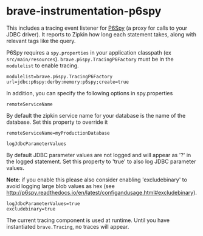 # brave-instrumentation-p6spy
This includes a tracing event listener for [P6Spy](https://github.com/p6spy/p6spy) (a proxy for calls to your JDBC driver).
It reports to Zipkin how long each statement takes, along with relevant tags like the query.


P6Spy requires a `spy.properties` in your application classpath
(ex `src/main/resources`). `brave.p6spy.TracingP6Factory` must be in the
`modulelist` to enable tracing.

```
modulelist=brave.p6spy.TracingP6Factory
url=jdbc:p6spy:derby:memory:p6spy;create=true
```

In addition, you can specify the following options in spy.properties

`remoteServiceName`

By default the zipkin service name for your database is the name of the database. Set this property to override it

```
remoteServiceName=myProductionDatabase
```

`logJdbcParameterValues`

By default JDBC parameter values are not logged and will appear as '?' in the logged statement. Set this property to 'true' to also log JDBC parameter values.
 
**Note**: if you enable this please also consider enabling 'excludebinary' to avoid logging large blob values as hex (see http://p6spy.readthedocs.io/en/latest/configandusage.html#excludebinary).

```  
logJdbcParameterValues=true
excludebinary=true
```

The current tracing component is used at runtime. Until you have instantiated `brave.Tracing`, no traces will appear.